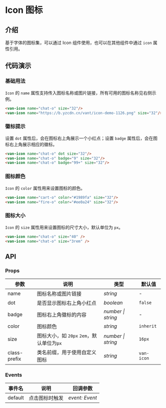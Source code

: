 # Icon 图标

## 介绍

基于字体的图标集，可以通过 Icon 组件使用，也可以在其他组件中通过 `icon` 属性引用。

## 代码演示

### 基础用法

`Icon` 的 `name` 属性支持传入图标名称或图片链接，所有可用的图标名称见右侧示例。

```html
<van-icon name="chat-o" size="32"/>
<van-icon name="https://b.yzcdn.cn/vant/icon-demo-1126.png" size="32"/>
```

### 徽标提示

设置 `dot` 属性后，会在图标右上角展示一个小红点；设置 `badge` 属性后，会在图标右上角展示相应的徽标。

```html
<van-icon name="chat-o" dot size="32"/>
<van-icon name="chat-o" badge="9" size="32"/>
<van-icon name="chat-o" badge="99+" size="32"/>
```

### 图标颜色

`Icon` 的 `color` 属性用来设置图标的颜色。

```html
<van-icon name="cart-o" color="#1989fa" size="32"/>
<van-icon name="fire-o" color="#ee0a24" size="32"/>
```

### 图标大小

`Icon` 的 `size` 属性用来设置图标的尺寸大小，默认单位为 `px`。

```html
<van-icon name="chat-o" size="40" />
<van-icon name="chat-o" size="3rem" />
```

## API

### Props

| 参数         | 说明                                    | 类型               | 默认值     |
|--------------|---------------------------------------|--------------------|------------|
| name         | 图标名称或图片链接                      | _string_           | -          |
| dot          | 是否显示图标右上角小红点                | _boolean_          | `false`    |
| badge        | 图标右上角徽标的内容                    | _number \| string_ | -          |
| color        | 图标颜色                                | _string_           | `inherit`  |
| size         | 图标大小，如 `20px` `2em`，默认单位为`px` | _number \| string_ | `16px`     |
| class-prefix | 类名前缀，用于使用自定义图标             | _string_           | `van-icon` |

### Events

| 事件名  | 说明           | 回调参数       |
|---------|--------------|----------------|
| default | 点击图标时触发 | _event: Event_ |
